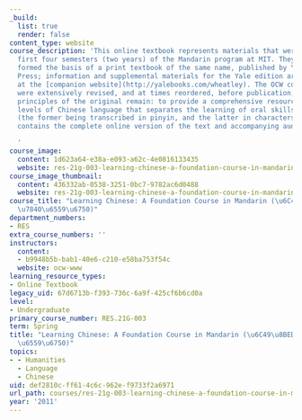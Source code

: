 ```yaml
---
_build:
  list: true
  render: false
content_type: website
course_description: 'This online textbook represents materials that were used in the
  first four semesters (two years) of the Mandarin program at MIT. They eventually
  formed the basis of a print textbook of the same name, published by Yale University
  Press; information and supplemental materials for the Yale edition are available
  at the [companion website](http://yalebooks.com/wheatley). The OCW course materials
  were extensively revised, and at times reordered, before publication, but the general
  principles of the original remain: to provide a comprehensive resource for the foundation
  levels of Chinese language that separates the learning of oral skills from literary
  (the former being transcribed in pinyin, and the latter in characters). This resource
  contains the complete online version of the text and accompanying audio recordings.

  '
course_image:
  content: 1d623a64-e38a-e093-a62c-4e0816133435
  website: res-21g-003-learning-chinese-a-foundation-course-in-mandarin-spring-2011
course_image_thumbnail:
  content: 436332ab-0538-3251-0bc7-9782ac6d0488
  website: res-21g-003-learning-chinese-a-foundation-course-in-mandarin-spring-2011
course_title: "Learning Chinese: A Foundation Course in Mandarin (\u6C49\u8BED\u57FA\
  \u7840\u6559\u6750)"
department_numbers:
- RES
extra_course_numbers: ''
instructors:
  content:
  - b9948b5b-bab1-40e6-c210-e58ba753f54c
  website: ocw-www
learning_resource_types:
- Online Textbook
legacy_uid: 67d6713b-f393-736c-6a9f-425cf6b6cd0a
level:
- Undergraduate
primary_course_number: RES.21G-003
term: Spring
title: "Learning Chinese: A Foundation Course in Mandarin (\u6C49\u8BED\u57FA\u7840\
  \u6559\u6750)"
topics:
- - Humanities
  - Language
  - Chinese
uid: def2810c-ff61-4c6c-962e-f9733f2a6971
url_path: courses/res-21g-003-learning-chinese-a-foundation-course-in-mandarin-spring-2011
year: '2011'
---
```

